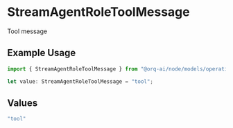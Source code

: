 # StreamAgentRoleToolMessage

Tool message

## Example Usage

```typescript
import { StreamAgentRoleToolMessage } from "@orq-ai/node/models/operations";

let value: StreamAgentRoleToolMessage = "tool";
```

## Values

```typescript
"tool"
```
